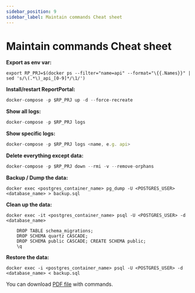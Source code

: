```yaml
---
sidebar_position: 9
sidebar_label: Maintain commands Cheat sheet
---
```


# Maintain commands Cheat sheet

**Export as env var:** 

```
export RP_PRJ=$(docker ps --filter="name=api" --format="\{{.Names}}" | sed 's/\(.*\)_api_[0-9]*/\1/')
```

**Install/restart ReportPortal:** 

```javascript
docker-compose -p $RP_PRJ up -d --force-recreate
```

**Show all logs:** 

```javascript
docker-compose -p $RP_PRJ logs
```

**Show specific logs:** 

```javascript
docker-compose -p $RP_PRJ logs <name, e.g. api>
```

**Delete everything except data:** 

```javascript
docker-compose -p $RP_PRJ down --rmi -v --remove-orphans
```

**Backup / Dump the data:** 

```
docker exec <postgres_container_name> pg_dump -U <POSTGRES_USER> <database_name> > backup.sql
```

**Clean up the data:** 

```
docker exec -it <postgres_container_name> psql -U <POSTGRES_USER> -d <database_name>
```

```
    DROP TABLE schema_migrations;
    DROP SCHEMA quartz CASCADE;
    DROP SCHEMA public CASCADE; CREATE SCHEMA public;
    \q
```

**Restore the data:** 

```
docker exec -i <postgres_container_name> psql -U <POSTGRES_USER> -d <database_name> < backup.sql
```


You can download [PDF file](/documentation/resources/CheatSheet.pdf) with commands.